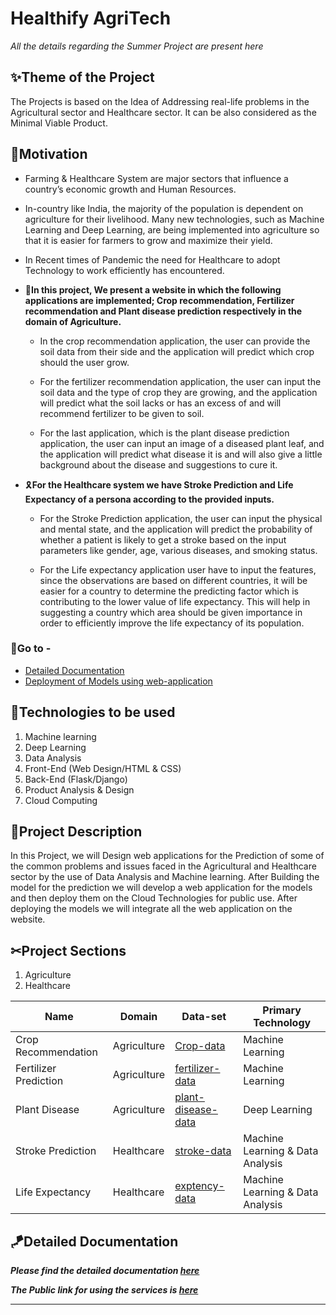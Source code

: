 # Healthify AgriTech
*All the details regarding the Summer Project are present here*

## ✨Theme of the Project
The Projects is based on the Idea of Addressing real-life problems in the Agricultural sector and Healthcare sector. It can be also considered as the Minimal Viable Product.

## 🧐Motivation
- Farming & Healthcare System are major sectors that influence a country’s economic growth and Human Resources.

- In-country like India, the majority of the population is dependent on agriculture for their livelihood. Many new technologies, such as Machine Learning and Deep Learning, are being implemented into agriculture so that it is easier for farmers to grow and maximize their yield.

- In Recent times of Pandemic the need for Healthcare to adopt Technology to work efficiently has encountered.

- 🌿**In this project, We present a website in which the following applications are implemented; Crop recommendation, Fertilizer recommendation and Plant disease prediction respectively in the domain of Agriculture.**

  - In the crop recommendation application, the user can provide the soil data from their side and the application will predict which crop should the user grow.

  - For the fertilizer recommendation application, the user can input the soil data and the type of crop they are growing, and the application will predict what the soil lacks or has an excess of and will recommend fertilizer to be given to soil.

  - For the last application, which is the plant disease prediction application, the user can input an image of a diseased plant leaf, and the application will predict what disease it is and will also give a little background about the disease and suggestions to cure it.

- 🎗**For the Healthcare system we have Stroke Prediction and Life Expectancy of a persona according to the provided inputs.**

   - For the Stroke Prediction application, the user can input the physical and mental state, and the application will predict the probability of whether a patient is likely to get a stroke based on the input parameters like gender, age, various diseases, and smoking status.
   
   - For the Life expectancy application user have to input the features, since the observations are based on different countries, it will be easier for a country to determine the predicting factor which is contributing to the lower value of life expectancy. This will help in suggesting a country which area should be given importance in order to efficiently improve the life expectancy of its population.

### 🔑Go to - 
- [Detailed Documentation](https://github.com/mahaveer-rulaniya/healthify-agriTech/wiki)
- [Deployment of Models using web-application](https://github.com/mahaveer-rulaniya/healthify-agriTech/wiki/Deployment-of-Models-using-Flask-Web-application)

## 📡Technologies to be used 
1. Machine learning
2. Deep Learning
3. Data Analysis
4. Front-End (Web Design/HTML & CSS)
5. Back-End (Flask/Django)
6. Product Analysis & Design
7. Cloud Computing

## 📌Project Description
In this Project, we will Design web applications for the Prediction of some of the common problems and issues faced in the Agricultural and Healthcare sector by the use of Data Analysis and Machine learning. After Building the model for the prediction we will develop a web application for the models and then deploy them on the Cloud Technologies for public use. After deploying the models we will integrate all the web application on the website.

## ✂Project Sections
1. Agriculture
2. Healthcare

| Name | Domain | Data-set | Primary Technology |
| ----------- | ----------- | ----------- | ----------- |
| Crop Recommendation | Agriculture | [Crop-data](https://www.kaggle.com/atharvaingle/crop-recommendation-dataset) | Machine Learning |
| Fertilizer Prediction | Agriculture |[fertilizer-data](https://www.kaggle.com/gdabhishek/fertilizer-prediction) | Machine Learning |
| Plant Disease| Agriculture |[plant-disease-data](https://drive.google.com/drive/folders/1vdr9CC9ChYVW2iXp6PlfyMOGD-4Um1ue) | Deep Learning |
| Stroke Prediction | Healthcare |[stroke-data](https://www.kaggle.com/fedesoriano/stroke-prediction-dataset) | Machine Learning & Data Analysis |
| Life Expectancy| Healthcare |[exptency-data](https://www.kaggle.com/kumarajarshi/life-expectancy-who) | Machine Learning & Data Analysis |


## 🪁Detailed Documentation 
***Please find the detailed documentation [here](https://www.notion.so/hdvee/Summer-Project-2021-Healthify-AgriTech-5c24bfa924e14cb39d20c7744bbd00ba)***

***The Public link for using the services is [here](https://techvee.live/healthify-agritech.html)***

-----------------------------------------------------------------------------------------------------------------------------------------------------------
